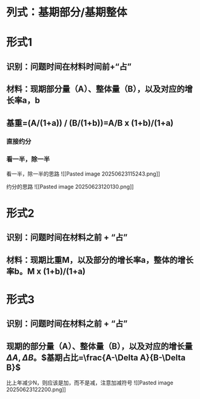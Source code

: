 # 列式：基期部分/基期整体
# 形式1
## 识别：问题时间在材料时间前+“占”
## 材料：现期部分量（A）、整体量（B），以及对应的增长率a，b
## 基重=(A/(1+a)) / (B/(1+b))=A/B x (1+b)/(1+a)
### 直接约分
### 看一半，除一半

看一半，除一半的思路
![[Pasted image 20250623115243.png]]

约分的思路
![[Pasted image 20250623120130.png]]

# 形式2
## 识别：问题时间在材料之前 + “占”
## 材料：现期比重M，以及部分的增长率a，整体的增长率b。M x (1+b)/(1+a)

# 形式3
## 识别：问题时间在材料之前 + “占”
## 现期的部分量（A）、整体量（B），以及对应的增长量$\Delta A,\Delta B$。$基期占比=\frac{A-\Delta A}{B-\Delta B}$

比上年减少N，则应该是加，而不是减，注意加减符号
![[Pasted image 20250623122200.png]]
